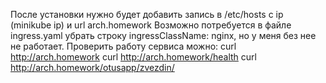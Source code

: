 После установки нужно будет добавить запись в /etc/hosts с ip (minikube ip) и url arch.homework
Возможно потребуется в файле ingress.yaml убрать строку ingressClassName: nginx, но у меня без нее не работает.
Проверить работу сервиса можно:
curl http://arch.homework
curl http://arch.homework/health
curl http://arch.homework/otusapp/zvezdin/
